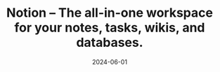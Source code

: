 ---
title: "Notion – The all-in-one workspace for your notes, tasks, wikis, and databases."
date: 2024-06-01
externalLink: https://inkandswitch.notion.site/Academish-Voice-0d8126b3be5545d2a21705ceedb5dd45
---